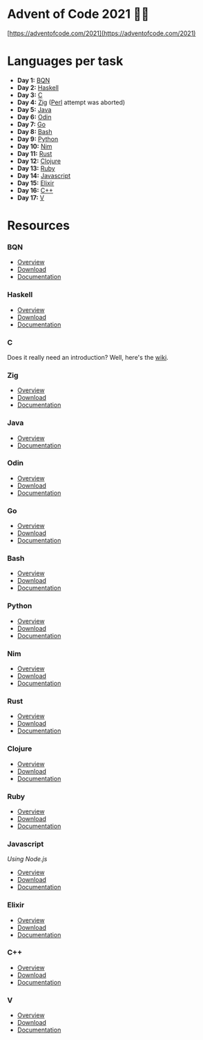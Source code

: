 # Advent of Code 2021 🎄🎅
[https://adventofcode.com/2021](https://adventofcode.com/2021)

# Languages per task
 - **Day 1:** [BQN](#bqn)
 - **Day 2:** [Haskell](#haskell)
 - **Day 3:** [C](#c)
 - **Day 4:** [Zig](#zig) ([Perl](https://www.perl.org/) attempt was aborted)
 - **Day 5:** [Java](#java)
 - **Day 6:** [Odin](#odin)
 - **Day 7:** [Go](#go)
 - **Day 8:** [Bash](#bash)
 - **Day 9:** [Python](#python)
 - **Day 10:** [Nim](#nim)
 - **Day 11:** [Rust](#rust)
 - **Day 12:** [Clojure](#clojure)
 - **Day 13:** [Ruby](#ruby)
 - **Day 14:** [Javascript](#javascript)
 - **Day 15:** [Elixir](#elixir)
 - **Day 16:** [C++](#c-1)
 - **Day 17:** [V](#v)

# Resources
### BQN
- [Overview](https://mlochbaum.github.io/BQN/index.html)
- [Download](https://github.com/dzaima/CBQN)
- [Documentation](https://mlochbaum.github.io/BQN/doc/index.html)

### Haskell
- [Overview](https://www.haskell.org/)
- [Download](https://www.haskell.org/downloads/)
- [Documentation](https://www.haskell.org/documentation/)

### C
Does it really need an introduction? Well, here's the [wiki](https://en.wikipedia.org/wiki/C_(programming_language)).

### Zig
- [Overview](https://ziglang.org/)
- [Download](https://ziglang.org/download/)
- [Documentation](https://ziglang.org/documentation/master/)

### Java
- [Overview](https://www.java.com/)
- [Documentation](https://docs.oracle.com/en/java/javase/17/index.html)

### Odin
- [Overview](https://odin-lang.org/)
- [Download](https://github.com/odin-lang/Odin/releases/latest)
- [Documentation](https://github.com/odin-lang/Odin/wiki)

### Go
- [Overview](https://go.dev/)
- [Download](https://go.dev/dl/)
- [Documentation](https://pkg.go.dev/std)

### Bash
- [Overview](https://www.gnu.org/software/bash/)
- [Download](https://ftp.gnu.org/gnu/bash/)
- [Documentation](https://www.gnu.org/software/bash/manual/bash.html)

### Python
- [Overview](https://www.python.org/)
- [Download](https://www.python.org/downloads/)
- [Documentation](https://docs.python.org/3/)

### Nim
- [Overview](https://nim-lang.org/)
- [Download](https://nim-lang.org/install.html)
- [Documentation](https://nim-lang.org/documentation.html)

### Rust
- [Overview](https://www.rust-lang.org/)
- [Download](https://rustup.rs/)
- [Documentation](https://doc.rust-lang.org/)

### Clojure
- [Overview](https://clojure.org/)
- [Download](https://clojure.org/guides/getting_started)
- [Documentation](https://clojuredocs.org/)

### Ruby
- [Overview](https://www.ruby-lang.org/)
- [Download](https://www.ruby-lang.org/en/downloads/)
- [Documentation](https://docs.ruby-lang.org/en/)

### Javascript
_Using Node.js_
- [Overview](https://nodejs.org/)
- [Download](https://nodejs.org/en/download/)
- [Documentation](https://developer.mozilla.org/en-US/docs/Web/JavaScript)

### Elixir
- [Overview](https://elixir-lang.org/)
- [Download](https://elixir-lang.org/install.html)
- [Documentation](https://hexdocs.pm/elixir/)

### C++
- [Overview](https://en.wikipedia.org/wiki/C%2B%2B)
- [Download](https://releases.llvm.org/download.html)
- [Documentation](https://en.cppreference.com/)

### V
- [Overview](https://vlang.io/)
- [Download](https://github.com/vlang/v/releases/latest)
- [Documentation](https://github.com/vlang/v/blob/master/doc/docs.md)
